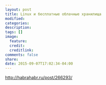 ```yaml
---
layout: post
title: Linux и бесплатные облачные хранилища
modified:
categories: 
description:
tags: []
image:
  feature:
  credit:
  creditlink:
comments: false
share:
date: 2015-09-07T17:02:34-04:00
---
```


http://habrahabr.ru/post/266293/
